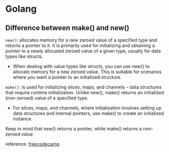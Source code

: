 # Golang

## Difference between make() and new()
`new()`: allocates memory for a new zeroed value of a specified type and returns a pointer to it. It is primarily used for initializing and obtaining a pointer to a newly allocated zeroed value of a given type, usually for data types like structs.
- When dealing with value types like structs, you can use new() to allocate memory for a new zeroed value. This is suitable for scenarios where you want a pointer to an initialized structure.

`make()`: is used for initializing slices, maps, and channels – data structures that require runtime initialization. Unlike new(), make() returns an initialized (non-zeroed) value of a specified type.
- For slices, maps, and channels, where initialization involves setting up data structures and internal pointers, use make() to create an initialized instance.

Keep in mind that new() returns a pointer, while make() returns a non-zeroed value. 


reference: [freecodecamp](https://www.freecodecamp.org/news/new-vs-make-functions-in-go/)